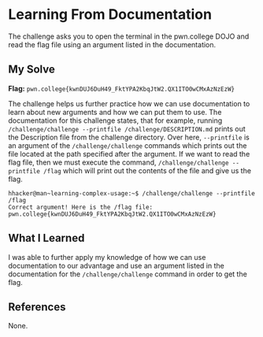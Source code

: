 # Learning From Documentation
The challenge asks you to open the terminal in the pwn.college DOJO and read the flag file using an argument listed in the documentation.

## My Solve
**Flag:** `pwn.college{kwnDUJ6DuH49_FktYPA2KbqJtW2.QX1ITO0wCMxAzNzEzW}`

The challenge helps us further practice how we can use documentation to learn about new arguments and how we can put them to use. The documentation for this challenge states, that for example, running `/challenge/challenge --printfile /challenge/DESCRIPTION.md` prints out the Description file from the challenge directory. Over here, `--printfile` is an argument of the `/challenge/challenge` commands which prints out the file located at the path specified after the argument. If we want to read the flag file, then we must execute the command, `/challenge/challenge --printfile /flag` which will print out the contents of the file and give us the flag.


```
hhacker@man~learning-complex-usage:~$ /challenge/challenge --printfile /flag
Correct argument! Here is the /flag file:
pwn.college{kwnDUJ6DuH49_FktYPA2KbqJtW2.QX1ITO0wCMxAzNzEzW}
```


## What I Learned
I was able to further apply my knowledge of how we can use documentation to our advantage and use an argument listed in the documentation for the `/challenge/challenge` command in order to get the flag.

## References
None.